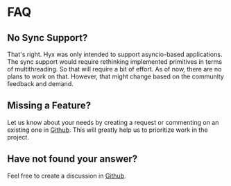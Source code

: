 FAQ
===

## No Sync Support?

That's right. Hyx was only intended to support asyncio-based applications.
The sync support would require rethinking implemented primitives in terms of multithreading.
So that will require a bit of effort. As of now, there are no plans to work on that.
However, that might change based on the community feedback and demand.

## Missing a Feature?

Let us know about your needs by creating a request or commenting on an existing one in [Github](https://github.com/roma-glushko/hyx/discussions/categories/polls).
This will greatly help us to prioritize work in the project.

## Have not found your answer?

Feel free to create a discussion in [Github](https://github.com/roma-glushko/hyx/discussions/categories/q-a).
